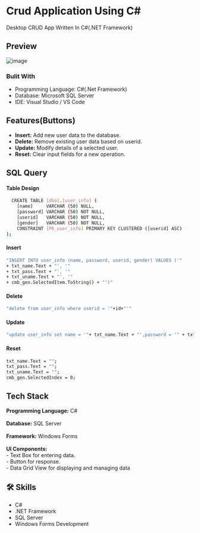 # Crud Application Using C#
 
Desktop CRUD App Written In C#(.NET Framework)
 
 
## Preview
 ![image](https://github.com/user-attachments/assets/aa3628e9-370f-4b0a-9838-e875d851f4f7)

 
 
 
### Bulit With
- Programming Language: C#(.Net Framework)
- Database: Microsoft SQL Server
- IDE: Visual Studio / VS Code
 
 
## Features(Buttons)
 
- **Insert:** Add new user data to the database.
- **Delete:** Remove existing user data based on userid.
- **Update:** Modify details of a selected user.
- **Reset:** Clear input fields for a new operation.
 
 
## SQL Query
#### Table Design
```bash
  CREATE TABLE [dbo].[user_info] (
    [name]     VARCHAR (50) NULL,
    [password] VARCHAR (50) NOT NULL,
    [userid]   VARCHAR (50) NOT NULL,
    [gender]   VARCHAR (50) NOT NULL,
    CONSTRAINT [PK_user_info] PRIMARY KEY CLUSTERED ([userid] ASC)
);
```
#### Insert
```bash
"INSERT INTO user_info (name, password, userid, gender) VALUES ('"
+ txt_name.Text + "', '"
+ txt_pass.Text + "', '"
+ txt_uname.Text + "', '"
+ cmb_gen.SelectedItem.ToString() + "')"
```
#### Delete
```bash
"delete from user_info where userid = '"+id+"'"
```
#### Update
```bash
"update user_info set name = '"+ txt_name.Text + "',password = '" + txt_pass.Text + "',userid = '" + txt_uname.Text + "',gender = '" + cmb_gen.SelectedItem.ToString() + "' where userid = '" + id + "'"
```
#### Reset
```bash
txt_name.Text = "";
txt_pass.Text = "";
txt_uname.Text = "";
cmb_gen.SelectedIndex = 0;

```
## Tech Stack
 
**Programming Language:** C# <br><br>
**Database:** SQL Server<br><br>
**Framework:** Windows Forms<br><br>
**UI Components:** <br>
    - Text Box for entering data.<br>
    - Button for response.<br>
    - Data Grid View for displaying and managing data
 
 
## 🛠 Skills
- C#
- .NET Framework
- SQL Server
- Windows Forms Development
